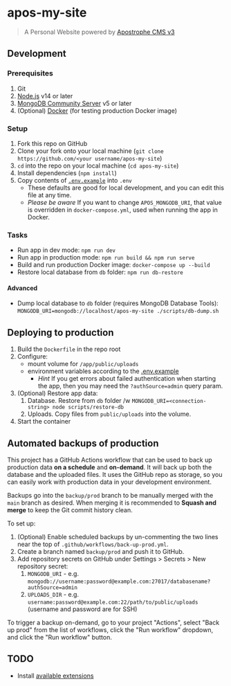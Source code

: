 # apos-my-site

> A Personal Website powered by [Apostrophe CMS v3](https://v3.docs.apostrophecms.org/)

## Development

### Prerequisites

1. Git
2. [Node.js](https://nodejs.org/en/) v14 or later
3. [MongoDB Community Server](https://docs.mongodb.com/manual/administration/install-community/) v5 or later
4. (Optional) [Docker](https://docs.docker.com/get-docker/) (for testing production Docker image)

### Setup

1. Fork this repo on GitHub
2. Clone your fork onto your local machine (`git clone https://github.com/<your username/apos-my-site`)
3. `cd` into the repo on your local machine (`cd apos-my-site`)
4. Install dependencies (`npm install`)
5. Copy contents of [`.env.example`](./.env.example) into `.env`
   - These defaults are good for local development, and you can edit this file at any time.
   - *Please be aware* If you want to change `APOS_MONGODB_URI`, that value is overridden in `docker-compose.yml`,
     used when running the app in Docker.

### Tasks

- Run app in dev mode: `npm run dev`
- Run app in production mode: `npm run build && npm run serve`
- Build and run production Docker image: `docker-compose up --build`
- Restore local database from `db` folder: `npm run db-restore`

#### Advanced

- Dump local database to `db` folder (requires MongoDB Database Tools):
  `MONGODB_URI=mongodb://localhost/apos-my-site ./scripts/db-dump.sh`

## Deploying to production

1. Build the `Dockerfile` in the repo root
2. Configure:
    - mount volume for `/app/public/uploads`
    - environment variables according to the [.env.example](./.env.example)
        - *Hint* If you get errors about failed authentication when starting the app,
          then you may need the `?authSource=admin` query param.
3. (Optional) Restore app data:
    1. Database. Restore from `db` folder /w `MONGODB_URI=<connection-string> node scripts/restore-db`
    2. Uploads. Copy files from `public/uploads` into the volume.
4. Start the container

## Automated backups of production

This project has a GitHub Actions workflow that can be used to back up production data **on a schedule** and **on-demand**.
It will back up both the database and the uploaded files.
It uses the GitHub repo as storage, so you can easily work with production data in your development environment.

Backups go into the `backup/prod` branch to be manually merged with the `main` branch as desired.
When merging it is recommended to **Squash and merge** to keep the Git commit history clean.

To set up:

1. (Optional) Enable scheduled backups by un-commenting the two lines near the top of `.github/workflows/back-up-prod.yml`.
2. Create a branch named `backup/prod` and push it to GitHub.
3. Add repository secrets on GitHub under Settings > Secrets > New repository secret:
   1. `MONGODB_URI` - e.g. `mongodb://username:password@example.com:27017/databasename?authSource=admin`
   2. `UPLOADS_DIR` - e.g. `username:password@example.com:22/path/to/public/uploads` (username and password are for SSH)

To trigger a backup on-demand, go to your project "Actions", select "Back up prod" from the list of workflows,
click the "Run workflow" dropdown, and click the "Run workflow" button.

## TODO

- Install [available extensions](https://apostrophecms.com/extensions?compatibility=3)
